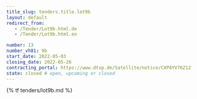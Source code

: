 ```yaml
---
title_slug: tenders.title.lot9b
layout: default
redirect_from:
   - /Tender/Lot9b.html.de
   - /Tender/Lot9b.html.en

number: 13
number_vh81: 9b
start_date: 2022-05-03
closing_date: 2022-05-26
contracting_portal: https://www.dtvp.de/Satellite/notice/CXP4YV76Z12
state: closed # open, upcoming or closed
---
```


{% tf tenders/lot9b.md %}
